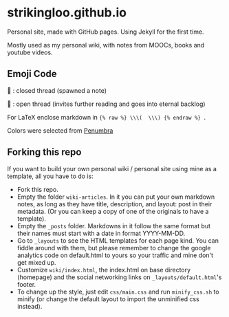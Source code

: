 # strikingloo.github.io
Personal site, made with GitHub pages. Using Jekyll for the first time.

Mostly used as my personal wiki, with notes from MOOCs, books and youtube videos.

## Emoji Code

🌿 : closed thread (spawned a note)

🌱 : open thread (invites further reading and goes into eternal backlog)

For LaTeX enclose markdown in `{% raw %} \\\(  \\\) {% endraw %} `.

Colors were selected from [Penumbra](https://github.com/nealmckee/penumbra)

## Forking this repo

If you want to build your own personal wiki / personal site using mine as a template, all you have to do is:

- Fork this repo.
- Empty the folder `wiki-articles`. In it you can put your own markdown notes, as long as they have title, description, and layout: post in their metadata. (Or you can keep a copy of one of the originals to have a template).
- Empty the `_posts` folder. Markdowns in it follow the same format but their names must start with a date in format YYYY-MM-DD.
- Go to `_layouts` to see the HTML templates for each page kind. You can fiddle around with them, but please remember to change the google analytics code on default.html to yours so your traffic and mine don't get mixed up.
- Customize `wiki/index.html`, the index.html on base directory (homepage) and the social networking links on `_layouts/default.html`'s footer.
- To change up the style, just edit `css/main.css` and run `minify_css.sh` to minify (or change the default layout to import the unminified css instead).

